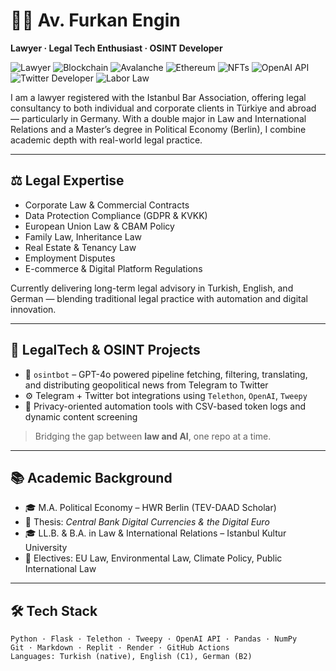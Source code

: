 # 👨‍⚖️ Av. Furkan Engin

**Lawyer · Legal Tech Enthusiast · OSINT Developer**

![Lawyer](https://img.shields.io/badge/Lawyer-Justice-9c27b0?style=flat&logo=archlinux&logoColor=white)
![Blockchain](https://img.shields.io/badge/Blockchain-Technology-0e76a8?style=flat&logo=blockchaindotcom&logoColor=white)
![Avalanche](https://img.shields.io/badge/Avalanche-Blockchain-e84142?style=flat&logo=avalanche&logoColor=white)
![Ethereum](https://img.shields.io/badge/Ethereum-Web3-3c3c3d?style=flat&logo=ethereum&logoColor=white)
![NFTs](https://img.shields.io/badge/NFT-Creator-8e44ad?style=flat&logo=openmined&logoColor=white)
![OpenAI API](https://img.shields.io/badge/OpenAI-API-412991?style=flat&logo=openai&logoColor=white)
![Twitter Developer](https://img.shields.io/badge/Twitter-Dev-1da1f2?style=flat&logo=twitter&logoColor=white)
![Labor Law](https://img.shields.io/badge/Labor%20Law-Contracts%20Law-1976d2?style=flat&logo=gitea&logoColor=white)


I am a lawyer registered with the Istanbul Bar Association, offering legal consultancy to both individual and corporate clients in Türkiye and abroad — particularly in Germany. With a double major in Law and International Relations and a Master’s degree in Political Economy (Berlin), I combine academic depth with real-world legal practice.

---

## ⚖️ Legal Expertise

- Corporate Law & Commercial Contracts  
- Data Protection Compliance (GDPR & KVKK)  
- European Union Law & CBAM Policy  
- Family Law, Inheritance Law  
- Real Estate & Tenancy Law  
- Employment Disputes  
- E-commerce & Digital Platform Regulations  

Currently delivering long-term legal advisory in Turkish, English, and German — blending traditional legal practice with automation and digital innovation.

---

## 🧠 LegalTech & OSINT Projects

- 🤖 `osintbot` – GPT-4o powered pipeline fetching, filtering, translating, and distributing geopolitical news from Telegram to Twitter  
- ⚙️ Telegram + Twitter bot integrations using `Telethon`, `OpenAI`, `Tweepy`  
- 🔐 Privacy-oriented automation tools with CSV-based token logs and dynamic content screening

> Bridging the gap between **law and AI**, one repo at a time.

---

## 📚 Academic Background

- 🎓 M.A. Political Economy – HWR Berlin (TEV-DAAD Scholar)  
- 📄 Thesis: *Central Bank Digital Currencies & the Digital Euro*  
- 🎓 LL.B. & B.A. in Law & International Relations – Istanbul Kultur University  
- 🧾 Electives: EU Law, Environmental Law, Climate Policy, Public International Law

---

## 🛠️ Tech Stack

```text
Python · Flask · Telethon · Tweepy · OpenAI API · Pandas · NumPy  
Git · Markdown · Replit · Render · GitHub Actions  
Languages: Turkish (native), English (C1), German (B2)
